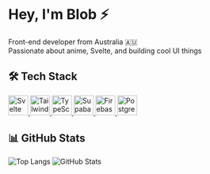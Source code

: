 # Hey, I'm Blob ⚡

Front-end developer from Australia 🇦🇺  
Passionate about anime, Svelte, and building cool UI things

## 🛠 Tech Stack

<p align="left">
  <a href="https://svelte.dev" target="_blank" rel="noopener noreferrer">
    <img src="https://skillicons.dev/icons?i=svelte&theme=dark" alt="Svelte" height="40" style="display: inline-block;" />
  </a>
  <a href="https://tailwindcss.com" target="_blank" rel="noopener noreferrer">
    <img src="https://skillicons.dev/icons?i=tailwind&theme=dark" alt="TailwindCSS" height="40" style="display: inline-block;" />
  </a>
  <a href="https://www.typescriptlang.org" target="_blank" rel="noopener noreferrer">
    <img src="https://skillicons.dev/icons?i=typescript&theme=dark" alt="TypeScript" height="40" style="display: inline-block;" />
  </a>
  <a href="https://supabase.com" target="_blank" rel="noopener noreferrer">
    <img src="https://skillicons.dev/icons?i=supabase&theme=dark" alt="Supabase" height="40" style="display: inline-block;" />
  </a>
  <a href="https://firebase.google.com" target="_blank" rel="noopener noreferrer">
    <img src="https://skillicons.dev/icons?i=firebase&theme=dark" alt="Firebase" height="40" style="display: inline-block;" />
  </a>
  <a href="https://www.postgresql.org" target="_blank" rel="noopener noreferrer">
    <img src="https://skillicons.dev/icons?i=postgresql&theme=dark" alt="PostgreSQL" height="40" style="display: inline-block;" />
  </a>
</p>



## 📊 GitHub Stats

![Top Langs](https://github-readme-stats.vercel.app/api/top-langs/?username=mooshieblob1&layout=compact&theme=dark&langs_count=8)
![GitHub Stats](https://github-readme-stats.vercel.app/api?username=mooshieblob1&show_icons=true&theme=dark)

